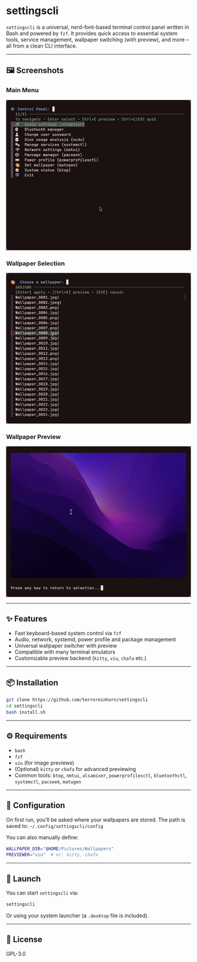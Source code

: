 # settingscli

`settingscli` is a universal, nerd-font-based terminal control panel written in Bash and powered by `fzf`.
It provides quick access to essential system tools, service management, wallpaper switching (with preview), and more – all from a clean CLI interface.

---

## 🖼️ Screenshots

### Main Menu
![main](screenshots/menu.png)

### Wallpaper Selection
![wallpapers](screenshots/wallpaper-list.png)

### Wallpaper Preview
![preview](screenshots/preview.png)

---

## ✨ Features

- Fast keyboard-based system control via `fzf`
- Audio, network, systemd, power profile and package management
- Universal wallpaper switcher with preview
- Compatible with many terminal emulators
- Customizable preview backend (`kitty`, `viu`, `chafa` etc.)

---

## 📦 Installation

```bash
git clone https://github.com/terroreinhorn/settingscli
cd settingscli
bash install.sh
```

---

## ⚙️ Requirements

- `bash`
- `fzf`
- `viu` (for image previews)
- (Optional) `kitty` or `chafa` for advanced previewing
- Common tools: `btop`, `nmtui`, `alsamixer`, `powerprofilesctl`, `bluetoothctl`, `systemctl`, `pacseek`, `matugen`

---

## 🔧 Configuration

On first run, you'll be asked where your wallpapers are stored.
The path is saved to: `~/.config/settingscli/config`

You can also manually define:

```bash
WALLPAPER_DIR="$HOME/Pictures/Wallpapers"
PREVIEWER="viu"  # or: kitty, chafa
```

---

## 🚀 Launch

You can start `settingscli` via:

```bash
settingscli
```

Or using your system launcher (a `.desktop` file is included).

---

## 📄 License

GPL-3.0

